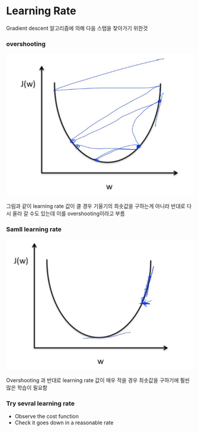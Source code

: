 # Learning Rate

Gradient descent 알고리즘에 의해 다음 스탭을 찾아가기 위한것



### overshooting

![](https://github.com/bongwon-suh/TIL/blob/master/img/0917/03.JPG?raw=true)

그림과 같이 learning rate 값이 클 경우 기울기의 최솟값을 구하는게 아니라 반대로 다시 올라 갈 수도 있는데 이를 overshooting이라고 부름



### Samll learning rate

![](https://github.com/bongwon-suh/TIL/blob/master/img/0917/04.JPG?raw=true)

Overshooting 과 반대로 learning rate 값이 매우 작을 경우 최솟값을 구하기에 훨씬 많은 학습이 필요함



### Try sevral learning rate

- Observe the cost function
- Check it goes down in a reasonable rate 





